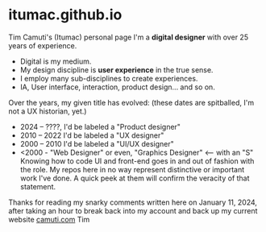 # itumac.github.io
Tim Camuti's (Itumac) personal page
I'm a <b>digital designer</b> with over 25 years of experience.
- Digital is my medium.
- My design discipline is <b>user experience</b> in the true sense.
- I employ many sub-disciplines to create experiences.
-   IA, User interface, interaction, product design... and so on.

Over the years, my given title has evolved: 
(these dates are spitballed, I'm  not a UX historian, yet.)
- 2024 – ????, I'd be labeled a "Product designer"
- 2010 – 2022 I'd be labeled a "UX designer"
- 2000 – 2010 I'd be labeled a "UI/UX designer"
- <2000 - "Web Designer" or even, "Graphics Designer"  <-- with an "S"
Knowing how to code UI and front-end goes in and out of fashion with the role.
My repos here in no way represent distinctive or important work I've done. A quick peek at them will confirm the veracity of that statement.

Thanks for reading my snarky comments written here on January 11, 2024, after taking an hour to break back into my account and back up my current website [camuti.com](https://www.camuti.com/) 
Tim

